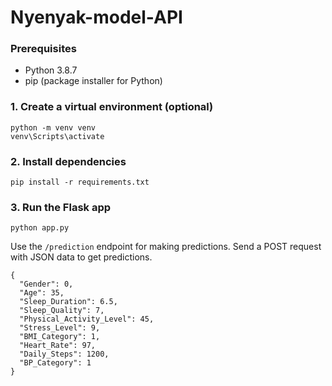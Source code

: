 # Nyenyak-model-API

### Prerequisites

- Python 3.8.7
- pip (package installer for Python)

### 1. Create a virtual environment (optional)
```
python -m venv venv
venv\Scripts\activate
```
### 2. Install dependencies
```
pip install -r requirements.txt
```
### 3. Run the Flask app
```
python app.py
```
Use the `/prediction` endpoint for making predictions. Send a POST request with JSON data to get predictions.
```
{
  "Gender": 0,
  "Age": 35,
  "Sleep_Duration": 6.5,
  "Sleep_Quality": 7,
  "Physical_Activity_Level": 45,
  "Stress_Level": 9,
  "BMI_Category": 1,
  "Heart_Rate": 97,
  "Daily_Steps": 1200,
  "BP_Category": 1
}
```
